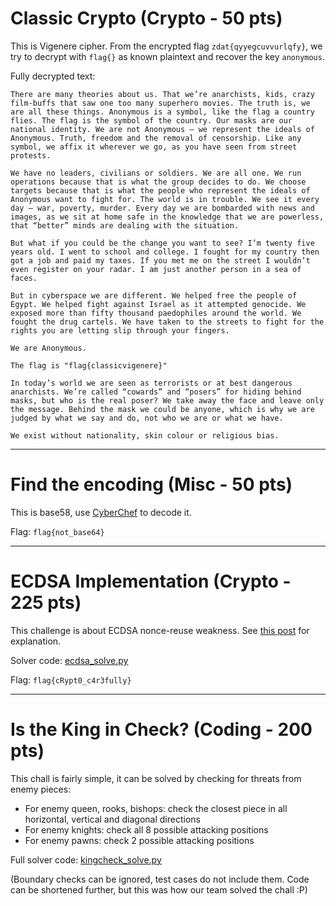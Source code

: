 # Classic Crypto (Crypto - 50 pts)

This is Vigenere cipher. From the encrypted flag `zdat{qyyegcuvvurlqfy}`, we try to decrypt with `flag{}` as known plaintext and recover the key `anonymous`.

Fully decrypted text:

```
There are many theories about us. That we’re anarchists, kids, crazy film-buffs that saw one too many superhero movies. The truth is, we are all these things. Anonymous is a symbol, like the flag a country flies. The flag is the symbol of the country. Our masks are our national identity. We are not Anonymous – we represent the ideals of Anonymous. Truth, freedom and the removal of censorship. Like any symbol, we affix it wherever we go, as you have seen from street protests.

We have no leaders, civilians or soldiers. We are all one. We run operations because that is what the group decides to do. We choose targets because that is what the people who represent the ideals of Anonymous want to fight for. The world is in trouble. We see it every day – war, poverty, murder. Every day we are bombarded with news and images, as we sit at home safe in the knowledge that we are powerless, that “better” minds are dealing with the situation.

But what if you could be the change you want to see? I’m twenty five years old. I went to school and college. I fought for my country then got a job and paid my taxes. If you met me on the street I wouldn’t even register on your radar. I am just another person in a sea of faces.

But in cyberspace we are different. We helped free the people of Egypt. We helped fight against Israel as it attempted genocide. We exposed more than fifty thousand paedophiles around the world. We fought the drug cartels. We have taken to the streets to fight for the rights you are letting slip through your fingers.

We are Anonymous.

The flag is "flag{classicvigenere}"

In today’s world we are seen as terrorists or at best dangerous anarchists. We’re called “cowards” and “posers” for hiding behind masks, but who is the real poser? We take away the face and leave only the message. Behind the mask we could be anyone, which is why we are judged by what we say and do, not who we are or what we have.

We exist without nationality, skin colour or religious bias.
```

---
# Find the encoding (Misc - 50 pts)

This is base58, use [CyberChef](https://gchq.github.io/CyberChef/#recipe=From_Base58('123456789ABCDEFGHJKLMNPQRSTUVWXYZabcdefghijkmnopqrstuvwxyz',true)&input=RGVabXFNVWtESmNleWNKSEpQelpldA) to decode it.

Flag: `flag{not_base64}`

---
# ECDSA Implementation (Crypto - 225 pts)

This challenge is about ECDSA nonce-reuse weakness. See [this post](https://ropnroll.co.uk/2017/05/breaking-ecdsa/) for explanation.

Solver code: [ecdsa_solve.py](ecdsa_solve.py)

Flag: `flag{cRypt0_c4r3fully}`

---
# Is the King in Check? (Coding - 200 pts)

This chall is fairly simple, it can be solved by checking for threats from enemy pieces:
- For enemy queen, rooks, bishops: check the closest piece in all horizontal, vertical and diagonal directions
- For enemy knights: check all 8 possible attacking positions
- For enemy pawns: check 2 possible attacking positions

Full solver code: [kingcheck_solve.py](kingcheck_solve.py)

(Boundary checks can be ignored, test cases do not include them. Code can be shortened further, but this was how our team solved the chall :P)
